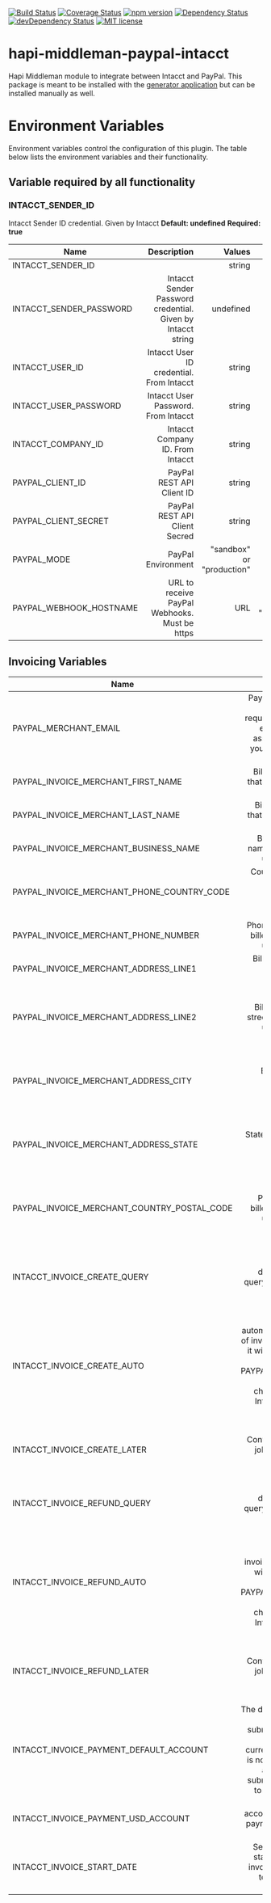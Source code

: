[![Build Status](https://travis-ci.org/trainerbill/hapi-middleman-paypal-intacct.svg?branch=master)](https://travis-ci.org/trainerbill/hapi-middleman-paypal-intacct)
[![Coverage Status](https://coveralls.io/repos/github/trainerbill/hapi-middleman-paypal-intacct/badge.svg?branch=master)](https://coveralls.io/github/trainerbill/hapi-middleman-paypal-intacct?branch=master)
[![npm version](https://badge.fury.io/js/hapi-middleman-paypal-intacct.svg)](https://badge.fury.io/js/hapi-middleman-paypal-intacct)
[![Dependency Status](https://david-dm.org/trainerbill/hapi-middleman-paypal-intacct.svg)](https://david-dm.org/trainerbill/hapi-middleman-paypal-intacct)
[![devDependency Status](https://david-dm.org/trainerbill/hapi-middleman-paypal-intacct/dev-status.svg)](https://david-dm.org/trainerbill/hapi-middleman-paypal-intacct#info=devDependencies)
[![MIT license](http://img.shields.io/badge/license-MIT-brightgreen.svg)](http://opensource.org/licenses/MIT)


# hapi-middleman-paypal-intacct
Hapi Middleman module to integrate between Intacct and PayPal.  This package is meant to be installed with the [generator application](https://github.com/trainerbill/generator-hapi-middleman) but can be installed manually as well.

# Environment Variables
Environment variables control the configuration of this plugin.  The table below lists the environment variables and their functionality.

## Variable required by all functionality

### INTACCT_SENDER_ID
Intacct Sender ID credential.  Given by Intacct
**Default: undefined**
**Required: true**

| Name | Description | Values  | Default | Required |
| ------------- |-----------------------:| -----:| -----:| -----:|
| INTACCT_SENDER_ID |  | string | undefined | true |
| INTACCT_SENDER_PASSWORD | Intacct Sender Password credential.  Given by Intacct  string | undefined | true |
| INTACCT_USER_ID | Intacct User ID credential. From Intacct | string | undefined | true |
| INTACCT_USER_PASSWORD | Intacct User Password. From Intacct | string | undefined | true |
| INTACCT_COMPANY_ID | Intacct Company ID. From Intacct | string | undefined | true |
| PAYPAL_CLIENT_ID | PayPal REST API Client ID | string | undefined | true |
| PAYPAL_CLIENT_SECRET | PayPal REST API Client Secred | string | undefined | true |
| PAYPAL_MODE | PayPal Environment | "sandbox" or "production" | undefined | true |
| PAYPAL_WEBHOOK_HOSTNAME | URL to receive PayPal Webhooks. Must be https | URL | Hostname + "/paypal/webhooks/listen" | true |


## Invoicing Variables
| Name | Description | Values  | Default | Required |
| ------------- |-----------------------:| -----:| -----:| -----:|
| PAYPAL_MERCHANT_EMAIL | PayPal Merchant Email.  This is required to be the email address associated with your REST client id. | email address | undefined | true |
| PAYPAL_INVOICE_MERCHANT_FIRST_NAME | Biller first name that shows up on invoice | string | undefined | false |
| PAYPAL_INVOICE_MERCHANT_LAST_NAME | Biller last name that shows up on invoice | string | undefined | false |
| PAYPAL_INVOICE_MERCHANT_BUSINESS_NAME | Biller Business name that shows up on invoice | string | undefined | false |
| PAYPAL_INVOICE_MERCHANT_PHONE_COUNTRY_CODE | Country code of biller phone number that shows up on invoice | number | 1 | false |
| PAYPAL_INVOICE_MERCHANT_PHONE_NUMBER | Phone number of biller that shows up on invoice | number | undefined | false |
| PAYPAL_INVOICE_MERCHANT_ADDRESS_LINE1 | Biller street that shows up on invoice | string | undefined | false |
| PAYPAL_INVOICE_MERCHANT_ADDRESS_LINE2 | Biller additional street that shows up on invoice | string | undefined | Required if any other address info is present |
| PAYPAL_INVOICE_MERCHANT_ADDRESS_CITY | Biller city that shows up on invoice | string | undefined | Required if any other address info is present |
| PAYPAL_INVOICE_MERCHANT_ADDRESS_STATE | State of biller that shows up on invoice | string | undefined | Required if any other address info is present |
| PAYPAL_INVOICE_MERCHANT_COUNTRY_POSTAL_CODE | Postal code of biller that shows up on invoice | string | undefined | Required if any other address info is present |
| INTACCT_INVOICE_CREATE_QUERY | Override the default intacct query for invoices to create. | string | "RAWSTATE = 'A' AND (PAYPALINVOICESTATUS IS NULL OR PAYPALINVOICESTATUS NOT IN ('CANCELLED')) AND TOTALDUE NOT IN (0)" | false |
| INTACCT_INVOICE_CREATE_AUTO | Controls automatic creation of invoices.  If false it will require that the PAYPALINVOICING checkbox be checked on the Intacct Custom field | string | true | true |
| INTACCT_INVOICE_CREATE_LATER | Controls the cron job for creating invoices. | string: anything that can be parsed by [later package](https://bunkat.github.io/later/getting-started.html#example) | every 1 hour | true |
| INTACCT_INVOICE_REFUND_QUERY | Override the default intacct query for invoices to refund. | string | "RAWSTATE = 'V' AND PAYPALINVOICESTATUS NOT IN ('REFUNDED', 'CANCELLED')" | false |
| INTACCT_INVOICE_REFUND_AUTO | Controls automatic refunding of invoices.  If false it will require that the PAYPALINVOICING checkbox be checked on the Intacct Custom field | string | true | true |
| INTACCT_INVOICE_REFUND_LATER | Controls the cron job for creating invoices. | string: anything that can be parsed by [later package](https://bunkat.github.io/later/getting-started.html#example) | every 1 day | true |
| INTACCT_INVOICE_PAYMENT_DEFAULT_ACCOUNT | The default Intacct account id to submit payments against.  If a currency account is not setup it will automatically submit payments to this account. | string | undefined | true |
| INTACCT_INVOICE_PAYMENT_USD_ACCOUNT | The intacct account to submit payments of USD to. | string | undefined | false |
| INTACCT_INVOICE_START_DATE | Sets the date to start picking up invoices.  Set this to your go live date. | string: '8/24/2017' | undefined | true |


